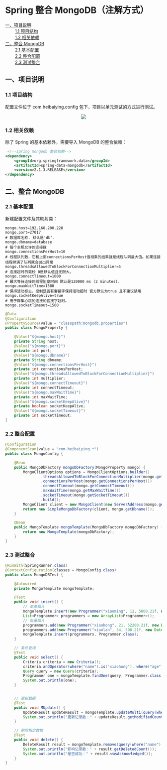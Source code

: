 # Spring 整合 MongoDB（注解方式）



<nav>
<a href="#一项目说明">一、项目说明</a><br/>
&nbsp;&nbsp;&nbsp;&nbsp;&nbsp;&nbsp;&nbsp;&nbsp;<a href="#11-项目结构">1.1 项目结构</a><br/>
&nbsp;&nbsp;&nbsp;&nbsp;&nbsp;&nbsp;&nbsp;&nbsp;<a href="#12-相关依赖">1.2 相关依赖</a><br/>
<a href="#二整合-MongoDB">二、整合 MongoDB</a><br/>
&nbsp;&nbsp;&nbsp;&nbsp;&nbsp;&nbsp;&nbsp;&nbsp;<a href="#21-基本配置">2.1 基本配置</a><br/>
&nbsp;&nbsp;&nbsp;&nbsp;&nbsp;&nbsp;&nbsp;&nbsp;<a href="#22-整合配置">2.2 整合配置</a><br/>
&nbsp;&nbsp;&nbsp;&nbsp;&nbsp;&nbsp;&nbsp;&nbsp;<a href="#23-测试整合">2.3 测试整合</a><br/>
</nav>

## 一、项目说明

### 1.1 项目结构

配置文件位于 com.heibaiying.config 包下，项目以单元测试的方式进行测试。

<div align="center"> <img src="https://gitee.com/heibaiying/spring-samples-for-all/raw/master/pictures/spring-mongodb-annotation.png"/> </div>


### 1.2 相关依赖

除了 Spring 的基本依赖外，需要导入 MongoDB 的整合依赖：

```xml
 <!--spring mongodb 整合依赖-->
<dependency>
    <groupId>org.springframework.data</groupId>
    <artifactId>spring-data-mongodb</artifactId>
    <version>2.1.3.RELEASE</version>
</dependency>
```



## 二、整合 MongoDB

### 2.1 基本配置

新建配置文件及其映射类：

```properties
mongo.host=192.168.200.228
mongo.port=27017
# 数据库名称. 默认是'db'.
mongo.dbname=database
# 每个主机允许的连接数
mongo.connectionsPerHost=10
# 线程队列数，它和上面connectionsPerHost值相乘的结果就是线程队列最大值。如果连接线程排满了队列就会抛出异常
mongo.threadsAllowedToBlockForConnectionMultiplier=5
# 连接超时的毫秒 0是默认值且无限大。
mongo.connectTimeout=1000
# 最大等待连接的线程阻塞时间 默认是120000 ms (2 minutes).
mongo.maxWaitTime=1500
# 保持活动标志，控制是否有套接字保持活动超时 官方默认为true 且不建议禁用
mongo.socketKeepAlive=true
# 用于群集心跳的连接的套接字超时。
mongo.socketTimeout=1500
```

```java
@Data
@Configuration
@PropertySource(value = "classpath:mongodb.properties")
public class MongoProperty {

    @Value("${mongo.host}")
    private String host;
    @Value("${mongo.port}")
    private int port;
    @Value("${mongo.dbname}")
    private String dbname;
    @Value("${mongo.connectionsPerHost}")
    private int connectionsPerHost;
    @Value("${mongo.threadsAllowedToBlockForConnectionMultiplier}")
    private int multiplier;
    @Value("${mongo.connectTimeout}")
    private int connectTimeout;
    @Value("${mongo.maxWaitTime}")
    private int maxWaitTime;
    @Value("${mongo.socketKeepAlive}")
    private boolean socketKeepAlive;
    @Value("${mongo.socketTimeout}")
    private int socketTimeout;
}
```

### 2.2 整合配置

```java
@Configuration
@ComponentScan(value = "com.heibaiying.*")
public class MongoConfig {

    @Bean
    public MongoDbFactory mongoDbFactory(MongoProperty mongo) {
        MongoClientOptions options = MongoClientOptions.builder()
                .threadsAllowedToBlockForConnectionMultiplier(mongo.getMultiplier())
                .connectionsPerHost(mongo.getConnectionsPerHost())
                .connectTimeout(mongo.getConnectTimeout())
                .maxWaitTime(mongo.getMaxWaitTime())
                .socketTimeout(mongo.getSocketTimeout())
                .build();
        MongoClient client = new MongoClient(new ServerAddress(mongo.getHost(), mongo.getPort()), options);
        return new SimpleMongoDbFactory(client, mongo.getDbname());
    }

    @Bean
    public MongoTemplate mongoTemplate(MongoDbFactory mongoDbFactory) {
        return new MongoTemplate(mongoDbFactory);
    }
}
```

### 2.3 测试整合

```java
@RunWith(SpringRunner.class)
@ContextConfiguration(classes = MongoConfig.class)
public class MongoDBTest {

    @Autowired
    private MongoTemplate mongoTemplate;

    @Test
    public void insert() {
        // 单条插入
        mongoTemplate.insert(new Programmer("xiaoming", 12, 5000.21f, new Date()));
        List<Programmer> programmers = new ArrayList<Programmer>();
        // 批量插入
        programmers.add(new Programmer("xiaohong", 21, 52200.21f, new Date()));
        programmers.add(new Programmer("xiaolan", 34, 500.21f, new Date()));
        mongoTemplate.insert(programmers, Programmer.class);
    }

    // 条件查询
    @Test
    public void select() {
        Criteria criteria = new Criteria();
        criteria.andOperator(where("name").is("xiaohong"), where("age").is(21));
        Query query = new Query(criteria);
        Programmer one = mongoTemplate.findOne(query, Programmer.class);
        System.out.println(one);
    }


    // 更新数据
    @Test
    public void MUpdate() {
        UpdateResult updateResult = mongoTemplate.updateMulti(query(where("name").is("xiaoming")), update("age", 35), Programmer.class);
        System.out.println("更新记录数：" + updateResult.getModifiedCount());
    }

    // 删除指定数据
    @Test
    public void delete() {
        DeleteResult result = mongoTemplate.remove(query(where("name").is("xiaolan")), Programmer.class);
        System.out.println("影响记录数：" + result.getDeletedCount());
        System.out.println("是否成功：" + result.wasAcknowledged());
    }
}
```
